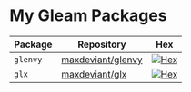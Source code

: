 # My Gleam Packages

| Package  | Repository                                                | Hex                                                                             |
| -------- | --------------------------------------------------------- | ------------------------------------------------------------------------------- |
| `glenvy` | [maxdeviant/glenvy](https://github.com/maxdeviant/glenvy) | [![Hex](https://img.shields.io/hexpm/v/glenvy)](https://hex.pm/packages/glenvy) |
| `glx`    | [maxdeviant/glx](https://github.com/maxdeviant/glx)       | [![Hex](https://img.shields.io/hexpm/v/glx)](https://hex.pm/packages/glx)       |
